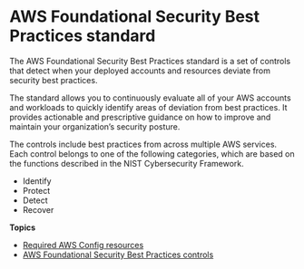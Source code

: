 # AWS Foundational Security Best Practices standard<a name="securityhub-standards-fsbp"></a>

The AWS Foundational Security Best Practices standard is a set of controls that detect when your deployed accounts and resources deviate from security best practices\.

The standard allows you to continuously evaluate all of your AWS accounts and workloads to quickly identify areas of deviation from best practices\. It provides actionable and prescriptive guidance on how to improve and maintain your organization’s security posture\.

The controls include best practices from across multiple AWS services\. Each control belongs to one of the following categories, which are based on the functions described in the NIST Cybersecurity Framework\.
+ Identify
+ Protect
+ Detect
+ Recover

**Topics**
+ [Required AWS Config resources](standards-fsbp-config-resources.md)
+ [AWS Foundational Security Best Practices controls](securityhub-standards-fsbp-controls.md)